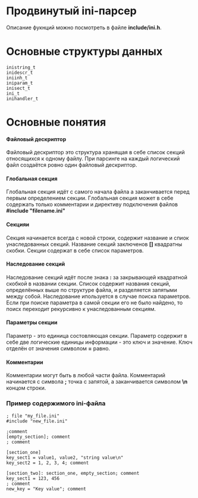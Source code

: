 # Продвинутый ini-парсер
Описание фукнций можно посмотреть в файле **include/ini.h**.

# Основные структуры данных
```
inistring_t
inidescr_t
iniinh_t
iniparam_t
inisect_t
ini_t
inihandler_t
```

# Основные понятия

#### Файловый дескриптор
Файловый дескриптор это структура хранящая в себе список секций относящихся к одному файлу. При парсинге на каждый логический файл создаётся ровно один файловый дескриптор. 

#### Глобальная секция
Глобальная секция идёт с самого начала файла а заканчивается перед первым определением секции. Глобальная секция может в себе содержать только комментарии и директиву подключения файлов **#include "filename.ini"**

#### Секцияи
Секция начинается всегда с новой строки, содержит название и спиок унаследованных секций. Название секций заключенов **[]** квадратны скобки. Секции содержат в себе список параметров.

#### Наследование секций
Наследование секций идёт после знака **:** за закрывающей квадратной скобкой в названии секции. Список содержит названия секций, определённых выше по структуре файла, и разделяется запятыми между собой. Наследование ипользуется в случае поиска параметров. Если при поиске параметра в самой секции его не было найдено, то поисх переходит рекурсивно к унаследованным секциям.

#### Параметры секции
Параметр - это единица состовляющая секции. Параметр содержит в себе две логические единицы информации - это ключ и значение. Ключ отделён от значения символом **=** равно.

#### Комментарии
Комментарии могут быть в любой части файла. Комментарий начинается с символа **;** точка с запятой, а заканчивается символом **\n** концом строки.

### Пример содержимого ini-файла
```
; file "my_file.ini"
#include "new_file.ini"

;comment
[empty_section]; comment
; comment

[section_one]
key_sect1 = value1, value2, "string value\n"
key_sect2 = 1, 2, 3, 4; comment

[section_two]: section_one, empty_section; comment
key_sect1 = 123, 456
; comment
new_key = "Key value"; comment
```